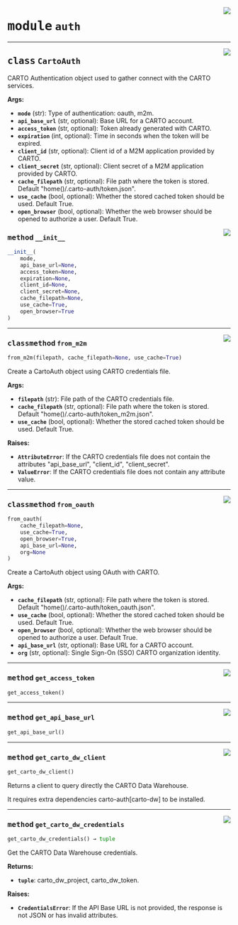 <!-- markdownlint-disable -->

<a href="../carto_auth/auth.py#L0"><img align="right" style="float:right;" src="https://img.shields.io/badge/-source-cccccc?style=flat-square"></a>

# <kbd>module</kbd> `auth`






---

<a href="../carto_auth/auth.py#L18"><img align="right" style="float:right;" src="https://img.shields.io/badge/-source-cccccc?style=flat-square"></a>

## <kbd>class</kbd> `CartoAuth`
CARTO Authentication object used to gather connect with the CARTO services. 



**Args:**
 
 - <b>`mode`</b> (str):  Type of authentication: oauth, m2m. 
 - <b>`api_base_url`</b> (str, optional):  Base URL for a CARTO account. 
 - <b>`access_token`</b> (str, optional):  Token already generated with CARTO. 
 - <b>`expiration`</b> (int, optional):  Time in seconds when the token will be expired. 
 - <b>`client_id`</b> (str, optional):  Client id of a M2M application  provided by CARTO. 
 - <b>`client_secret`</b> (str, optional):  Client secret of a M2M application  provided by CARTO. 
 - <b>`cache_filepath`</b> (str, optional):  File path where the token is stored.  Default "home()/.carto-auth/token.json". 
 - <b>`use_cache`</b> (bool, optional):  Whether the stored cached token should be used.  Default True. 
 - <b>`open_browser`</b> (bool, optional):  Whether the web browser should be opened  to authorize a user. Default True. 

<a href="../carto_auth/auth.py#L38"><img align="right" style="float:right;" src="https://img.shields.io/badge/-source-cccccc?style=flat-square"></a>

### <kbd>method</kbd> `__init__`

```python
__init__(
    mode,
    api_base_url=None,
    access_token=None,
    expiration=None,
    client_id=None,
    client_secret=None,
    cache_filepath=None,
    use_cache=True,
    open_browser=True
)
```








---

<a href="../carto_auth/auth.py#L127"><img align="right" style="float:right;" src="https://img.shields.io/badge/-source-cccccc?style=flat-square"></a>

### <kbd>classmethod</kbd> `from_m2m`

```python
from_m2m(filepath, cache_filepath=None, use_cache=True)
```

Create a CartoAuth object using CARTO credentials file. 



**Args:**
 
 - <b>`filepath`</b> (str):  File path of the CARTO credentials file. 
 - <b>`cache_filepath`</b> (str, optional):  File path where the token is stored.  Default "home()/.carto-auth/token_m2m.json". 
 - <b>`use_cache`</b> (bool, optional):  Whether the stored cached token should be used.  Default True. 



**Raises:**
 
 - <b>`AttributeError`</b>:  If the CARTO credentials file does not contain the  attributes "api_base_url", "client_id", "client_secret". 
 - <b>`ValueError`</b>:  If the CARTO credentials file does not contain any  attribute value. 

---

<a href="../carto_auth/auth.py#L72"><img align="right" style="float:right;" src="https://img.shields.io/badge/-source-cccccc?style=flat-square"></a>

### <kbd>classmethod</kbd> `from_oauth`

```python
from_oauth(
    cache_filepath=None,
    use_cache=True,
    open_browser=True,
    api_base_url=None,
    org=None
)
```

Create a CartoAuth object using OAuth with CARTO. 



**Args:**
 
 - <b>`cache_filepath`</b> (str, optional):  File path where the token is stored.  Default "home()/.carto-auth/token_oauth.json". 
 - <b>`use_cache`</b> (bool, optional):  Whether the stored cached token should be used.  Default True. 
 - <b>`open_browser`</b> (bool, optional):  Whether the web browser should be opened  to authorize a user. Default True. 
 - <b>`api_base_url`</b> (str, optional):  Base URL for a CARTO account. 
 - <b>`org`</b> (str, optional):  Single Sign-On (SSO) CARTO organization identity.

---

<a href="../carto_auth/auth.py#L193"><img align="right" style="float:right;" src="https://img.shields.io/badge/-source-cccccc?style=flat-square"></a>

### <kbd>method</kbd> `get_access_token`

```python
get_access_token()
```





---

<a href="../carto_auth/auth.py#L190"><img align="right" style="float:right;" src="https://img.shields.io/badge/-source-cccccc?style=flat-square"></a>

### <kbd>method</kbd> `get_api_base_url`

```python
get_api_base_url()
```





---

<a href="../carto_auth/auth.py#L244"><img align="right" style="float:right;" src="https://img.shields.io/badge/-source-cccccc?style=flat-square"></a>

### <kbd>method</kbd> `get_carto_dw_client`

```python
get_carto_dw_client()
```

Returns a client to query directly the CARTO Data Warehouse. 

It requires extra dependencies carto-auth[carto-dw] to be installed. 

---

<a href="../carto_auth/auth.py#L209"><img align="right" style="float:right;" src="https://img.shields.io/badge/-source-cccccc?style=flat-square"></a>

### <kbd>method</kbd> `get_carto_dw_credentials`

```python
get_carto_dw_credentials() → tuple
```

Get the CARTO Data Warehouse credentials. 



**Returns:**
 
 - <b>`tuple`</b>:  carto_dw_project, carto_dw_token. 



**Raises:**
 
 - <b>`CredentialsError`</b>:  If the API Base URL is not provided,  the response is not JSON or has invalid attributes. 





